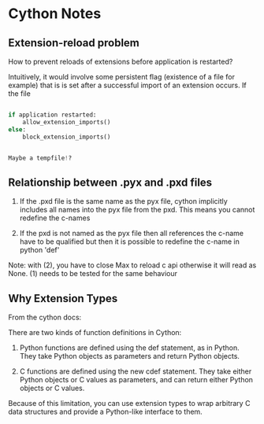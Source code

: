 # Cython Notes


## Extension-reload problem

How to prevent reloads of extensions before application is restarted?

Intuitively, it would involve some persistent flag (existence of a file for example) that is is set after a successful import of an extension occurs. If the file 

```python

if application restarted:
	allow_extension_imports()
else:
	block_extension_imports()


Maybe a tempfile!?
```



## Relationship between .pyx and .pxd files

1. If the .pxd file is the same name as the pyx file, cython implicitly includes all names into the pyx file from the pxd. This means you cannot redefine the c-names

2. If the pxd is not named as the pyx file then all references the c-name have to be qualified but then it is possible to redefine the c-name in python 'def'

Note: with (2), you have to close Max to reload c api otherwise it will read as None. (1) needs to be tested for the same behaviour


## Why Extension Types

From the cython docs:

There are two kinds of function definitions in Cython:

1. Python functions are defined using the def statement, as in Python. 
   They take Python objects as parameters and return Python objects.

2. C functions are defined using the new cdef statement.
   They take either Python objects or C values as parameters, and can
   return either Python objects or C values.

Because of this limitation, you can use extension types to wrap arbitrary
C data structures and provide a Python-like interface to them.